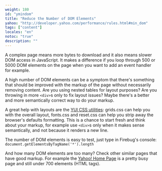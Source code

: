 ```yaml
---
weight: 180
id: "ymindom"
title: "Reduce the Number of DOM Elements"
yahoo: "http://developer.yahoo.com/performance/rules.html#min_dom"
tags: ["content"]
locales: "en"
notoc: "true"
description: ""
---
```


A complex page means more bytes to download and it also means slower DOM access in JavaScript. It makes a difference if you loop through 500 or 5000 DOM elements on the page when you want to add an event handler for example.

A high number of DOM elements can be a symptom that there's something that should be improved with the markup of the page without necessarily removing content. Are you using nested tables for layout purposes? Are you throwing in more `<div>`s only to fix layout issues? Maybe there's a better and more semantically correct way to do your markup.

A great help with layouts are the [YUI CSS utilities](http://developer.yahoo.com/yui/): grids.css can help you with the overall layout, fonts.css and reset.css can help you strip away the browser's defaults formatting. This is a chance to start fresh and think about your markup, for example use `<div>`s only when it makes sense semantically, and not because it renders a new line.

The number of DOM elements is easy to test, just type in Firebug's console: `document.getElementsByTagName('*').length`

And how many DOM elements are too many? Check other similar pages that have good markup. For example the [Yahoo! Home Page](http://www.yahoo.com) is a pretty busy page and still under 700 elements (HTML tags).